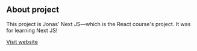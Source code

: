 ## About project

This project is Jonas' Next JS—which is the React course's project. It was for learning Next JS!

[Visit website](https://the-wild-oasis-course-project-three.vercel.app)
